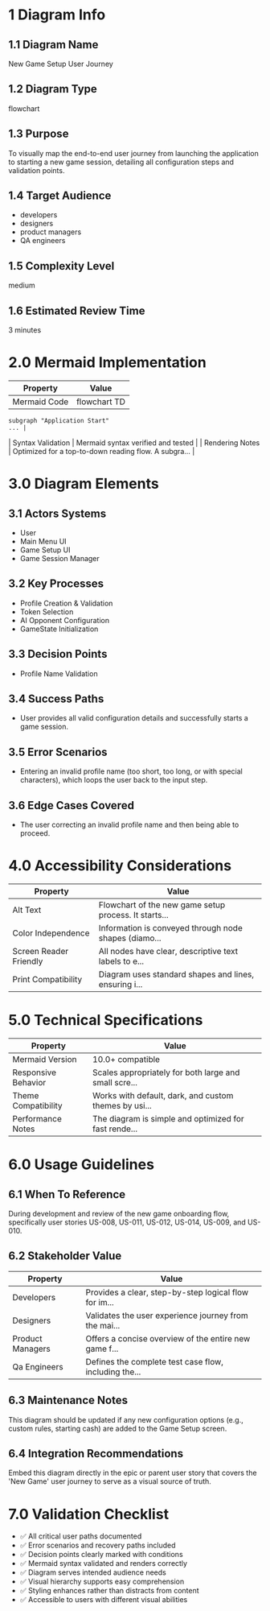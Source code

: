 # 1 Diagram Info

## 1.1 Diagram Name

New Game Setup User Journey

## 1.2 Diagram Type

flowchart

## 1.3 Purpose

To visually map the end-to-end user journey from launching the application to starting a new game session, detailing all configuration steps and validation points.

## 1.4 Target Audience

- developers
- designers
- product managers
- QA engineers

## 1.5 Complexity Level

medium

## 1.6 Estimated Review Time

3 minutes

# 2.0 Mermaid Implementation

| Property | Value |
|----------|-------|
| Mermaid Code | flowchart TD
    subgraph "Application Start"
    ... |
| Syntax Validation | Mermaid syntax verified and tested |
| Rendering Notes | Optimized for a top-to-down reading flow. A subgra... |

# 3.0 Diagram Elements

## 3.1 Actors Systems

- User
- Main Menu UI
- Game Setup UI
- Game Session Manager

## 3.2 Key Processes

- Profile Creation & Validation
- Token Selection
- AI Opponent Configuration
- GameState Initialization

## 3.3 Decision Points

- Profile Name Validation

## 3.4 Success Paths

- User provides all valid configuration details and successfully starts a game session.

## 3.5 Error Scenarios

- Entering an invalid profile name (too short, too long, or with special characters), which loops the user back to the input step.

## 3.6 Edge Cases Covered

- The user correcting an invalid profile name and then being able to proceed.

# 4.0 Accessibility Considerations

| Property | Value |
|----------|-------|
| Alt Text | Flowchart of the new game setup process. It starts... |
| Color Independence | Information is conveyed through node shapes (diamo... |
| Screen Reader Friendly | All nodes have clear, descriptive text labels to e... |
| Print Compatibility | Diagram uses standard shapes and lines, ensuring i... |

# 5.0 Technical Specifications

| Property | Value |
|----------|-------|
| Mermaid Version | 10.0+ compatible |
| Responsive Behavior | Scales appropriately for both large and small scre... |
| Theme Compatibility | Works with default, dark, and custom themes by usi... |
| Performance Notes | The diagram is simple and optimized for fast rende... |

# 6.0 Usage Guidelines

## 6.1 When To Reference

During development and review of the new game onboarding flow, specifically user stories US-008, US-011, US-012, US-014, US-009, and US-010.

## 6.2 Stakeholder Value

| Property | Value |
|----------|-------|
| Developers | Provides a clear, step-by-step logical flow for im... |
| Designers | Validates the user experience journey from the mai... |
| Product Managers | Offers a concise overview of the entire new game f... |
| Qa Engineers | Defines the complete test case flow, including the... |

## 6.3 Maintenance Notes

This diagram should be updated if any new configuration options (e.g., custom rules, starting cash) are added to the Game Setup screen.

## 6.4 Integration Recommendations

Embed this diagram directly in the epic or parent user story that covers the 'New Game' user journey to serve as a visual source of truth.

# 7.0 Validation Checklist

- ✅ All critical user paths documented
- ✅ Error scenarios and recovery paths included
- ✅ Decision points clearly marked with conditions
- ✅ Mermaid syntax validated and renders correctly
- ✅ Diagram serves intended audience needs
- ✅ Visual hierarchy supports easy comprehension
- ✅ Styling enhances rather than distracts from content
- ✅ Accessible to users with different visual abilities

